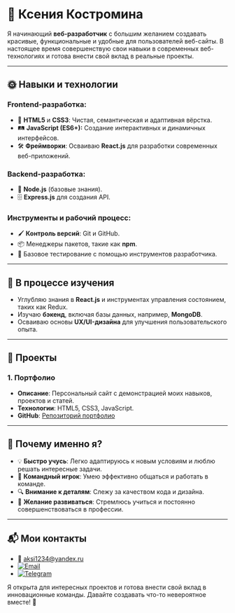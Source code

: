 # 🌻 Ксения Костромина  

Я начинающий **веб-разработчик** с большим желанием создавать красивые, функциональные и удобные для пользователей веб-сайты. В настоящее время совершенствую свои навыки в современных веб-технологиях и готова внести свой вклад в реальные проекты.  

---

## 🌞 Навыки и технологии  

### Frontend-разработка:  
- 🌟 **HTML5** и **CSS3**: Чистая, семантическая и адаптивная вёрстка.  
- 🛤 **JavaScript (ES6+):** Создание интерактивных и динамичных интерфейсов.  
- 🛠️ **Фреймворки**: Осваиваю **React.js** для разработки современных веб-приложений.  

### Backend-разработка:  
- 🔗 **Node.js** (базовые знания).  
- 🗄️ **Express.js** для создания API.  

### Инструменты и рабочий процесс:  
- 🖌️ **Контроль версий**: Git и GitHub.  
- 📦 Менеджеры пакетов, такие как **npm**.  
- 🧪 Базовое тестирование с помощью инструментов разработчика.  

---

## 📖 В процессе изучения  

- Углубляю знания в **React.js** и инструментах управления состоянием, таких как Redux.  
- Изучаю **бэкенд**, включая базы данных, например, **MongoDB**.  
- Осваиваю основы **UX/UI-дизайна** для улучшения пользовательского опыта.  

---

## 🌟 Проекты  

### **1. Портфолио**  
- **Описание**: Персональный сайт с демонстрацией моих навыков, проектов и статей.  
- **Технологии**: HTML5, CSS3, JavaScript.  
- **GitHub**: [Репозиторий портфолио](https://github.com/Aksi12344321/My-portfolio)  
 

---

## 🎯 Почему именно я?  

- 💡 **Быстро учусь**: Легко адаптируюсь к новым условиям и люблю решать интересные задачи.  
- 🤝 **Командный игрок**: Умею эффективно общаться и работать в команде.  
- 🔍 **Внимание к деталям**: Слежу за качеством кода и дизайна.  
- 🌱 **Желание развиваться**: Стремлюсь учиться и постоянно совершенствоваться в профессии.  

---

## 📬 Мои контакты  

- 📧 aksi1234@yandex.ru
- [![Email](https://img.shields.io/badge/Email-0078D4?style=for-the-badge&logo=email&logoColor=white)](mailto:aksi1234@yandex.ru)
- [![Telegram](https://img.shields.io/badge/Telegram-0088cc?style=for-the-badge&logo=telegram&logoColor=white)](https://t.me/Aksi1234) 

Я открыта для интересных проектов и готова внести свой вклад в инновационные команды. Давайте создавать что-то невероятное вместе! 🌸


